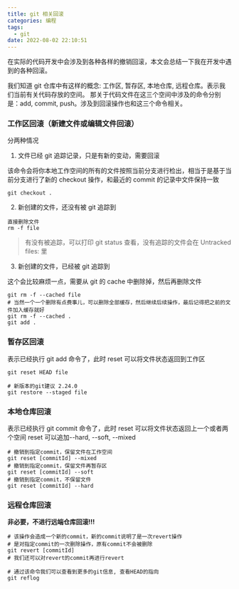 ```yaml
---
title: git 相关回滚
categories: 编程
tags:
  - git
date: 2022-08-02 22:10:51
---
```


在实际的代码开发中会涉及到各种各样的撤销回滚，本文会总结一下我在开发中遇到的各种回滚。

我们知道 git 仓库中有这样的概念: 工作区, 暂存区, 本地仓库, 远程仓库。表示我们当前有关代码存放的空间。
那关于代码文件在这三个空间中涉及的命令分别是：add, commit, push。涉及到回滚操作也和这三个命令相关。

### 工作区回滚（新建文件或编辑文件回滚）

分两种情况

1. 文件已经 git 追踪记录，只是有新的变动，需要回滚

该命令会将你本地工作空间的所有的文件按照当前分支进行检出，相当于是基于当前分支进行了新的 checkout 操作，和最近的 commit 的记录中文件保持一致

```shell
git checkout .
```

2. 新创建的文件，还没有被 git 追踪到

```shell
直接删除文件
rm -f file
```

> 有没有被追踪，可以打印 git status 查看，没有追踪的文件会在 Untracked files: 里

3. 新创建的文件，已经被 git 追踪到

这个会比较麻烦一点，需要从 git 的 cache 中删除掉，然后再删除文件

```shell
git rm -f --cached file
# 当然一个一个删除有点费事儿，可以删除全部缓存，然后继续后续操作，最后记得把之前的文件加入缓存就好
git rm -f --cached .
git add .
```

### 暂存区回滚

表示已经执行 git add 命令了，此时 reset 可以将文件状态返回到工作区

```shell
git reset HEAD file

# 新版本的git建议 2.24.0
git restore --staged file
```

### 本地仓库回滚

表示已经执行 git commit 命令了，此时 reset 可以将文件状态返回上一个或者两个空间
reset 可以追加--hard, --soft, --mixed

```shell
# 撤销到指定commit，保留文件在工作空间
git reset [commitId] --mixed
# 撤销到指定commit，保留文件再暂存区
git reset [commitId] --soft
# 撤销到指定commit，不保留文件
git reset [commitId] --hard
```

### 远程仓库回滚

**非必要，不进行远端仓库回滚!!!**

```shell
# 该操作会造成一个新的commit，新的commit说明了是一次revert操作
# 是对指定commit的一次删除操作，原有commit不会被删除
git revert [commitId]
# 我们还可以对revert的commit再进行revert

# 通过该命令我们可以查看到更多的git信息, 查看HEAD的指向
git reflog
```
